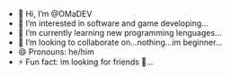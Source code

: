 - 👋 Hi, I’m @OMaDEV
- 👀 I’m interested in software and game developing...
- 🌱 I’m currently learning new programming lenguages...
- 💞️ I’m looking to collaborate on...nothing...im beginner...
- 😄 Pronouns: he/him
- ⚡ Fun fact: im looking for friends 👀...

<!---
OMaDEV/OMaDEV is a ✨ special ✨ repository because its `README.md` (this file) appears on your GitHub profile.
You can click the Preview link to take a look at your changes.
--->
